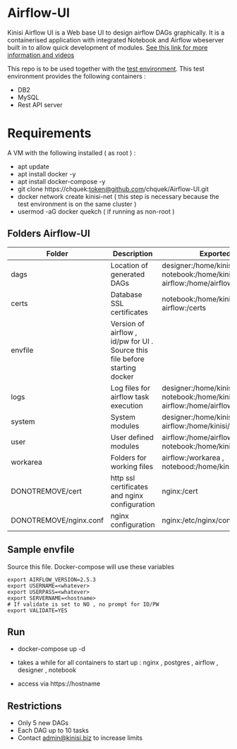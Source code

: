 # Airflow-UI

Kinisi Airflow UI is a Web base UI to design airflow DAGs graphically.  It is a containerised application with integrated Notebook and Airflow wbeserver built in to allow quick development of modules.  [See this link for more information and videos](https://www.kinisi.biz)

This repo is to be used together with the [test environment](https://github.com/chquek/Airflow-Testenv).  This test environment provides the following containers :

- DB2
- MySQL
- Rest API server

# Requirements 

A VM with the following installed ( as root ) :

- apt update
- apt install docker -y
- apt install docker-compose -y
- git clone https://chquek:token@github.com/chquek/Airflow-UI.git
- docker network create kinisi-net  ( this step is necessary because the test environment is on the same cluster )
- usermod -aG docker quekch ( if running as non-root )

## Folders Airflow-UI

Folder | Description | Exported to 
--- | --- | --- |
dags | Location of generated DAGs | designer:/home/kinisi/dags , notebook:/home/kinisi/dags , and airflow:/home/airflow/dags
certs | Database SSL certificates | notebook:/home/kinisi/certs` , airflow:/certs 
envfile | Version of airflow ,   id/pw for UI .  Source this file before starting docker |
logs | Log files for airflow task execution |  designer:/home/kinisi/logs , notebook:/home/kinisi/logs , airflow:/home/airflow/klogs
system | System modules | designer:/home/kinisi/system , airflow:/home/kinisi/system
user | User defined modules |  airflow:/home/airflow/udm , notebook:/home/kinisi/udm
workarea | Folders for working files | airflow:/workarea , notebood:/home/kinisi/workarea
DONOTREMOVE/cert | http ssl certificates and nginx configuration | nginx:/cert
DONOTREMOVE/nginx.conf | nginx configuration | nginx:/etc/nginx/conf.d/nginx.conf

## Sample envfile 

Source this file.  Docker-compose will use these variables

```
export AIRFLOW_VERSION=2.5.3
export USERNAME=<whatever>
export USERPASS=<whatever>
export SERVERNAME=<hostname>
# If validate is set to NO , no prompt for ID/PW
export VALIDATE=YES       
```

## Run

- docker-compose up -d

- takes a while for all containers to start up :  nginx , postgres , airflow , designer , notebook

- access via https://hostname


## Restrictions

- Only 5 new DAGs
- Each DAG up to 10 tasks
- Contact admin@kinisi.biz to increase limits
